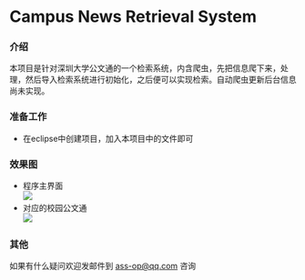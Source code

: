 # Campus News Retrieval System

### 介绍
本项目是针对深圳大学公文通的一个检索系统，内含爬虫，先把信息爬下来，处理，然后导入检索系统进行初始化，之后便可以实现检索。自动爬虫更新后台信息尚未实现。

### 准备工作
* 在eclipse中创建项目，加入本项目中的文件即可

### 效果图
* 程序主界面<br>
![](https://github.com/assissionop/Campus-News-Retrieval-System/blob/master/readme-picture/1.png)
* 对应的校园公文通<br>
![](https://github.com/assissionop/Campus-News-Retrieval-System/blob/master/readme-picture/2.png)

### 其他
如果有什么疑问欢迎发邮件到 ass-op@qq.com 咨询
